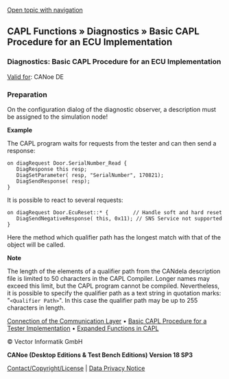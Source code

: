 [Open topic with navigation](../../../../CANoeDEFamily.htm#Topics/CAPLFunctions/Diagnostics/CAPLfunctionsDiagnosticsECUImplementation.md)

## CAPL Functions » Diagnostics » Basic CAPL Procedure for an ECU Implementation

### Diagnostics: Basic CAPL Procedure for an ECU Implementation

[Valid for](../../Shared/FeatureAvailability.md): CANoe DE

### Preparation

On the configuration dialog of the diagnostic observer, a description must be assigned to the simulation node!

**Example**

The CAPL program waits for requests from the tester and can then send a response:

```plaintext
on diagRequest Door.SerialNumber_Read {
   DiagResponse this resp;
   DiagSetParameter( resp, "SerialNumber", 170821);
   DiagSendResponse( resp);
}
```

It is possible to react to several requests:

```plaintext
on diagRequest Door.EcuReset::* {        // Handle soft and hard reset
   DiagSendNegativeResponse( this, 0x11); // SNS Service not supported
}
```

Here the method which qualifier path has the longest match with that of the object will be called.

**Note**

The length of the elements of a qualifier path from the CANdela description file is limited to 50 characters in the CAPL Compiler. Longer names may exceed this limit, but the CAPL program cannot be compiled. Nevertheless, it is possible to specify the qualifier path as a text string in quotation marks: "`<Qualifier Path>`". In this case the qualifier path may be up to 255 characters in length.

[Connection of the Communication Layer](CAPLfunctionsDiagnosticsConnectionCommunicationLayer.md) • [Basic CAPL Procedure for a Tester Implementation](CAPLfunctionsDiagnosticsTestImplementation.md) • [Expanded Functions in CAPL](CAPLfunctionsDiagnosticsExpandedFunctions.md)

© Vector Informatik GmbH

**CANoe (Desktop Editions & Test Bench Editions) Version 18 SP3**

[Contact/Copyright/License](../../Shared/ContactCopyrightLicense.md) | [Data Privacy Notice](https://www.vector.com/int/en/company/get-info/privacy-policy/)
